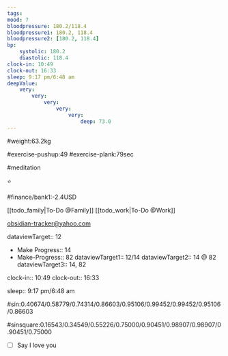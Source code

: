 ```yaml
---
tags: 
mood: 7
bloodpressure: 180.2/118.4
bloodpressure1: 180.2, 118.4
bloodpressure2: [180.2, 118.4]
bp:
    systolic: 180.2
    diastolic: 118.4
clock-in: 10:49
clock-out: 16:33
sleep: 9:17 pm/6:48 am
deepValue: 
    very: 
        very: 
            very: 
                very: 
                    very: 
                        deep: 73.0
---
```


#weight:63.2kg

#exercise-pushup:49
#exercise-plank:79sec

#meditation

⭐


#finance/bank1:-2.4USD

[[todo_family|To-Do @Family]]
[[todo_work|To-Do @Work]]

obsidian-tracker@yahoo.com


dataviewTarget:: 12
- Make Progress:: 14
- Make-Progress:: 82
dataviewTarget1:: 12/14
dataviewTarget2:: 14 @ 82
dataviewTarget3:: 14, 82

clock-in:: 10:49
clock-out:: 16:33

sleep:: 9:17 pm/6:48 am

#sin:0.40674/0.58779/0.74314/0.86603/0.95106/0.99452/0.99452/0.95106/0.86603

#sinsquare:0.16543/0.34549/0.55226/0.75000/0.90451/0.98907/0.98907/0.90451/0.75000

- [ ] Say I love you


